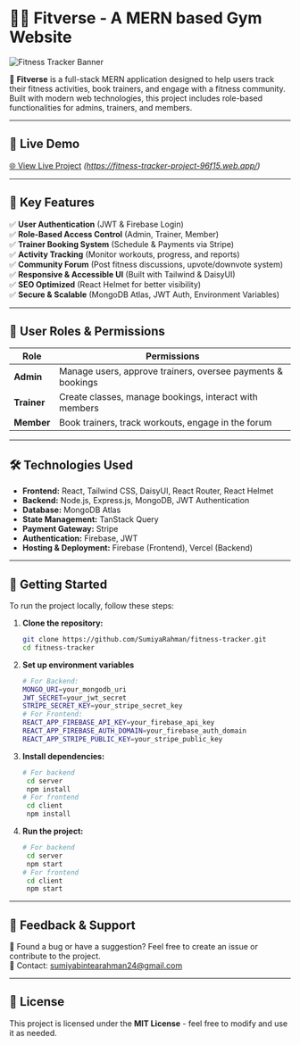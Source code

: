 # 🏋️‍♂️ Fitverse - A MERN based Gym Website

![Fitness Tracker Banner](https://i.ibb.co/21MQmTq8/Screenshot-216.png)

🚀 **Fitverse** is a full-stack MERN application designed to help users track their fitness activities, book trainers, and engage with a fitness community. Built with modern web technologies, this project includes role-based functionalities for admins, trainers, and members.

---

## 🔗 Live Demo
[🌐 View Live Project](#) *(https://fitness-tracker-project-96f15.web.app/)*

---

## 📌 Key Features
✅ **User Authentication** (JWT & Firebase Login)  
✅ **Role-Based Access Control** (Admin, Trainer, Member)  
✅ **Trainer Booking System** (Schedule & Payments via Stripe)  
✅ **Activity Tracking** (Monitor workouts, progress, and reports)  
✅ **Community Forum** (Post fitness discussions, upvote/downvote system)  
✅ **Responsive & Accessible UI** (Built with Tailwind & DaisyUI)  
✅ **SEO Optimized** (React Helmet for better visibility)  
✅ **Secure & Scalable** (MongoDB Atlas, JWT Auth, Environment Variables)  

---

## 👥 User Roles & Permissions
| Role      | Permissions |
|-----------|------------|
| **Admin** | Manage users, approve trainers, oversee payments & bookings |
| **Trainer** | Create classes, manage bookings, interact with members |
| **Member** | Book trainers, track workouts, engage in the forum |

---

## 🛠️ Technologies Used
- **Frontend:** React, Tailwind CSS, DaisyUI, React Router, React Helmet
- **Backend:** Node.js, Express.js, MongoDB, JWT Authentication
- **Database:** MongoDB Atlas
- **State Management:** TanStack Query
- **Payment Gateway:** Stripe
- **Authentication:** Firebase, JWT
- **Hosting & Deployment:** Firebase (Frontend), Vercel (Backend)

---

## 🚀 Getting Started
To run the project locally, follow these steps:
1. **Clone the repository:**
   ```sh
   git clone https://github.com/SumiyaRahman/fitness-tracker.git
   cd fitness-tracker
2. **Set up environment variables**
   ```sh
   # For Backend:
   MONGO_URI=your_mongodb_uri
   JWT_SECRET=your_jwt_secret
   STRIPE_SECRET_KEY=your_stripe_secret_key
   # For Frontend:
   REACT_APP_FIREBASE_API_KEY=your_firebase_api_key
   REACT_APP_FIREBASE_AUTH_DOMAIN=your_firebase_auth_domain
   REACT_APP_STRIPE_PUBLIC_KEY=your_stripe_public_key
3. **Install dependencies:**
   ```sh
   # For backend
    cd server
    npm install
   # For frontend
    cd client
    npm install
1. **Run the project:**
   ```sh
   # For backend
    cd server
    npm start
   # For frontend
    cd client
    npm start

---

## 📩 Feedback & Support
💬 Found a bug or have a suggestion? Feel free to create an issue or contribute to the project.  
📧 Contact: [sumiyabintearahman24@gmail.com](sumiyabintearahman24@gmail.com)

---

## 📜 License
This project is licensed under the **MIT License** - feel free to modify and use it as needed.

